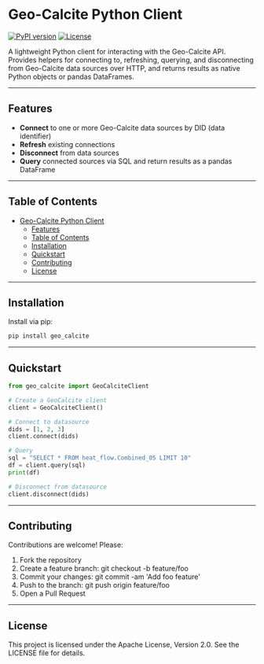 # Geo-Calcite Python Client

[![PyPI version](https://img.shields.io/pypi/v/geo-calcite.svg)](https://pypi.org/project/geo-calcite) [![License](https://img.shields.io/badge/License-Apache%202.0-blue.svg)](LICENSE)

A lightweight Python client for interacting with the Geo-Calcite API.  
Provides helpers for connecting to, refreshing, querying, and disconnecting from Geo-Calcite data sources over HTTP, and returns results as native Python objects or pandas DataFrames.

---

## Features

- **Connect** to one or more Geo-Calcite data sources by DID (data identifier)  
- **Refresh** existing connections  
- **Disconnect** from data sources  
- **Query** connected sources via SQL and return results as a pandas DataFrame  

---

## Table of Contents

- [Geo-Calcite Python Client](#geo-calcite-python-client)
  - [Features](#features)
  - [Table of Contents](#table-of-contents)
  - [Installation](#installation)
  - [Quickstart](#quickstart)
  - [Contributing](#contributing)
  - [License](#license)


---

## Installation

Install via pip:

```bash
pip install geo_calcite
```

---

## Quickstart

```python
from geo_calcite import GeoCalciteClient

# Create a GeoCalcite client
client = GeoCalciteClient()

# Connect to datasource
dids = [1, 2, 3]
client.connect(dids)

# Query
sql = "SELECT * FROM heat_flow.Combined_05 LIMIT 10"
df = client.query(sql)
print(df)

# Disconnect from datasource
client.disconnect(dids)
```

---

## Contributing
Contributions are welcome! Please:
1. Fork the repository
2. Create a feature branch: git checkout -b feature/foo
3. Commit your changes: git commit -am 'Add foo feature'
4. Push to the branch: git push origin feature/foo
5. Open a Pull Request

---

## License
This project is licensed under the Apache License, Version 2.0. See the LICENSE file for details.